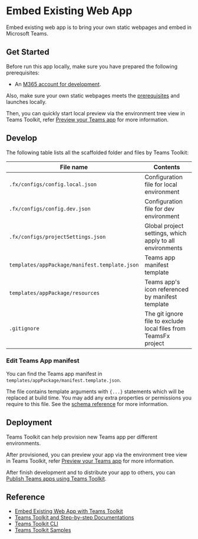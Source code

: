 # Embed Existing Web App

Embed existing web app is to bring your own static webpages and embed in Microsoft Teams.

## Get Started

Before run this app locally, make sure you have prepared the following prerequisites:
* An [M365 account for development](https://docs.microsoft.com/microsoftteams/platform/toolkit/accounts).

Also, make sure your own static webpages meets the [prerequisites](https://aka.ms/teamsfx-existing-tab#prerequisites) and launches locally.

Then, you can quickly start local preview via the environment tree view in Teams Toolkit, refer [Preview your Teams app](https://aka.ms/teamsfx-existing-tab#preview-your-teams-app) for more information.

## Develop

The following table lists all the scaffolded folder and files by Teams Toolkit:

| File name | Contents |
|- | -|
|`.fx/configs/config.local.json`| Configuration file for local environment |
|`.fx/configs/config.dev.json`| Configuration file for dev environment |
|`.fx/configs/projectSettings.json`| Global project settings, which apply to all environments |
|`templates/appPackage/manifest.template.json`|Teams app manifest template|
|`templates/appPackage/resources`|Teams app's icon referenced by manifest template|
|`.gitignore` | The git ignore file to exclude local files from TeamsFx project |

### Edit Teams App manifest

You can find the Teams app manifest in `templates/appPackage/manifest.template.json`.

The file contains template arguments with `{...}` statements which will be replaced at build time. You may add any extra properties or permissions you require to this file. See the [schema reference](https://docs.microsoft.com/microsoftteams/platform/resources/schema/manifest-schema) for more information.

## Deployment

Teams Toolkit can help provision new Teams app per different environments.

After provisioned, you can preview your app via the environment tree view in Teams Toolkit, refer [Preview your Teams app](https://aka.ms/teamsfx-existing-tab#preview-your-teams-app) for more information.

After finish development and to distribute your app to others, you can [Publish Teams apps using Teams Toolkit](https://docs.microsoft.com/microsoftteams/platform/toolkit/publish).

## Reference

* [Embed Existing Web App with Teams Toolkit](https://aka.ms/teamsfx-existing-tab)
* [Teams Toolkit and Step-by-step Documentations](https://docs.microsoft.com/microsoftteams/platform/toolkit/teams-toolkit-fundamentals)
* [Teams Toolkit CLI](https://docs.microsoft.com/microsoftteams/platform/toolkit/teamsfx-cli)
* [Teams Toolkit Samples](https://github.com/OfficeDev/TeamsFx-Samples)
